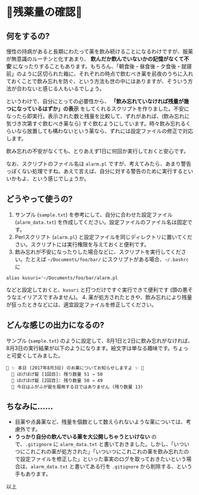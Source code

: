 # 💊残薬量の確認💊

## 何をするの?
慢性の持病があると長期にわたって薬を飲み続けることになるわけですが、服薬が無意識のルーチンと化すあまり、 __飲んだか飲んでいないかの記憶がなくて不安__ になったりすることもあります。もちろん、「朝食後・昼食後・夕食後・就寝前」のように区切られた箱に、それぞれの時点で飲むべき薬を前夜のうちに入れておくことで飲み忘れを防ぐ、という方法も世の中にはありますが、そういう方法が合わないと感じる人もいるでしょう。

というわけで、自分にとっての必要性から、 __「飲み忘れていなければ残量が幾つになっているはずか」の表示__ をしてくれるスクリプトを作りました。不安になったら即実行。表示された数と残量を比較して、ずれがあれば、(飲み忘れに気づき次第すぐ飲むべき薬なら) すぐ飲むようにしています。時々飲み忘れるくらいなら放置しても構わないという薬なら、ずれには設定ファイルの修正で対応します。

飲み忘れの不安がなくても、とりあえず1日に何回か実行しておくと安心です。

なお、スクリプトのファイル名は `alarm.pl` ですが、考えてみたら、あまり警告っぽくない処理ですね。あえて言えば、自分に対する警告のために実行するといいかもよ、という感じでしょうか。

## どうやって使うの?
1. サンプル (`sample.txt`) を参考にして、自分に合わせた設定ファイル (`alarm_data.txt`) を作成してください。設定ファイルのファイル名は固定です。
2. Perlスクリプト (`alarm.pl`) と設定ファイルを同じディレクトリに置いてください。スクリプトには実行権限を与えておくと便利です。
3. 飲み忘れが不安になったりした場合などに、スクリプトを実行してください。たとえば `~/Documents/foo/bar/` にスクリプトがある場合、`~/.bashrc` に
````
alias kusuri='~/Documents/foo/bar/alarm.pl
````
などと設定しておくと、`kusuri` と打つだけですぐ実行できて便利です (頭の悪そうなエイリアスですみません)。
4. 薬が処方されたときや、飲み忘れにより残量が狂ったときなどには、適宜設定ファイルを修正してください。

## どんな感じの出力になるの?
サンプル (`sample.txt`) のように設定して、8月1日と2日に飲み忘れがなければ、8月3日の実行結果が以下のようになります。絵文字は単なる趣味です。ちょっと可愛くしてみました。

````
🍄 ✨ 本日 (2017年8月3日) のお薬についてお知らせしますよ ✨ 🍄
  💊 ほげほげ錠 [1回目]: 残り数量 51 → 50
  💊 ほげほげ錠 [2回目]: 残り数量 50 → 49
  🙊 今日はふがふが錠を服用する日ではありません (残り数量 13)
````

## ちなみに……
* 目薬や点鼻薬など、残量を個数として数えられないような薬については、考慮外です。
* __うっかり自分の飲んでいる薬を大公開しちゃうといけない__ ので、`.gitignore` に `alarm_data.txt` と書いておきました。しかし、「いついつにこれこれの薬が処方された」「いついつにこれこれの薬を飲み忘れたので設定ファイルを修正した」といった事実のログを取っておきたいという場合は、`alarm_data.txt` と書いてある行を `.gitignore` から削除する、という手もあります。

以上